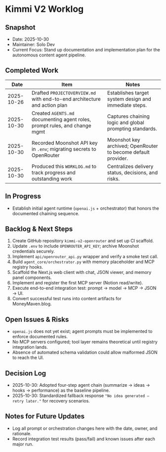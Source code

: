 # Kimmi V2 Worklog

## Snapshot
- Date: 2025-10-30
- Maintainer: Solo Dev
- Current Focus: Stand up documentation and implementation plan for the autonomous content agent pipeline.

## Completed Work
| Date       | Item                                                                      | Notes |
|------------|---------------------------------------------------------------------------|-------|
| 2025-10-26 | Drafted `PROJECTOVERVIEW.md` with end-to-end architecture and action plan | Establishes target system design and immediate steps. |
| 2025-10-30 | Created `AGENTS.md` documenting agent roles, prompt rules, and change mgmt | Captures chaining logic and global prompting standards. |
| 2025-10-30 | Recorded Moonshot API key in `.env`; migrating secrets to OpenRouter        | Moonshot key archived; OpenRouter to become default provider. |
| 2025-10-30 | Produced this `WORKLOG.md` to track progress and outstanding work          | Centralizes delivery status, decisions, and risks. |

## In Progress
- Establish initial agent runtime (`openai.js` + orchestrator) that honors the documented chaining sequence.

## Backlog & Next Steps
1. Create GitHub repository `kimmi-v2-openrouter` and set up CI scaffold.
2. Update `.env` to include `OPENROUTER_API_KEY`; archive Moonshot credentials securely.
3. Implement `api/openrouter_api.py` wrapper and verify a smoke test call.
4. Build `agent_core/orchestrator.py` with memory placeholder and MCP registry hooks.
5. Scaffold the Next.js web client with chat, JSON viewer, and memory panel components.
6. Implement and register the first MCP server (Notion read/write).
7. Execute end-to-end integration test: prompt → model → MCP → JSON → UI.
8. Convert successful test runs into content artifacts for MoneyMaven.blog.

## Open Issues & Risks
- `openai.js` does not yet exist; agent prompts must be implemented to enforce documented rules.
- No MCP servers configured; tool layer remains theoretical until registry integration lands.
- Absence of automated schema validation could allow malformed JSON to reach the UI.

## Decision Log
- 2025-10-30: Adopted four-step agent chain (summarize → ideas → hooks → performance) as the baseline pipeline.
- 2025-10-30: Standardized fallback response `"No idea generated – retry later."` for recovery scenarios.

## Notes for Future Updates
- Log all prompt or orchestration changes here with the date, owner, and rationale.
- Record integration test results (pass/fail) and known issues after each major run.

